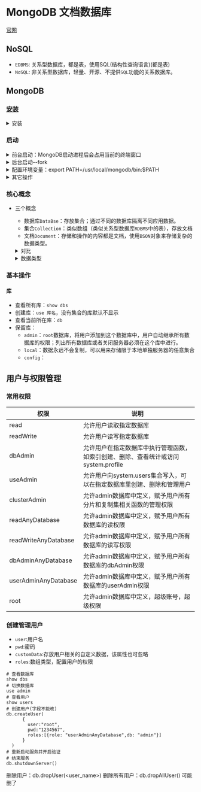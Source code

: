 # MongoDB 文档数据库

  [官网](https://docs.mongodb.com/manual/)

## NoSQL

- `EDBMS`: 关系型数据库，都是表，使用SQL(结构性查询语言)(都是表)
- `NoSQL`: 非关系型数据库，轻量、开源、不提供`SQL`功能的关系数据库。

## MongoDB

  ### [安装](https://www.mongodb.com/try/download/community)
  
  <details>
    <summary>安装</summary>
    <pre><blockcode>
      # 进入 /usr/local
      cd /usr/local
    </blockcode></pre>
    <pre><blockcode>
      # 下载
      sudo curl -O https://fastdl.mongodb.org/osx/mongodb-macos-x86_64-5.0.5.tgz
    </blockcode></pre>
    <pre><blockcode>
      # 解压
      sudo tar -zxvf mongodb-macos-x86_64-5.0.5.tgz
    </blockcode></pre>
    <pre><blockcode>
      # 重命名为 mongodb 目录
      sudo mv mongodb-macos-x86_64-5.0.5/ mongodb
    </blockcode></pre>
    <pre><blockcode>
      cd /usr/local/mongodb
    </blockcode></pre>
    <pre><blockcode>
      ls 查看目录
      /bin/install_compass 安装compass工具
      /bin/mongo mongo客户端脚本
      /bin/mongod 启动mongo服务脚本
      /bin/mongos 分片式路由脚本
    </blockcode></pre>
  </details>

  ### 启动
  
  <details>
    <summary>前台启动：MongoDB启动进程后会占用当前的终端窗口</summary>
    <pre><blockcode>
      # --dbpath 设置数据存放目录
      # --logpath 设置日志存放目录
      # --logappend 以追加的方式
      # --port 端口，默认27017
      # --bind_ip 绑定的ip，默认127.0.0.1
    </blockcode></pre>
    <pre><blockcode>
      # 必须保证logpath和dbpath的目录存在，先创建目录
      sudo mkdir -p /usr/local/mongodb/data/db/
      sudo mkdir -p /usr/local/mongodb/logs
      sudo touch /usr/local/mongodb/logs/mongodb.log
    </blockcode></pre>
    <pre><blockcode>
      # 启动mongo服务
      sudo bin/mongod --dbpath /usr/local/mongodb/data/db/ --logpath /usr/local/mongodb/logs/mongodb.log --logappend --port 27017 --bind_ip 0.0.0.0
    </blockcode></pre>
    <pre><blockcode>
      # 测试：ps aux|grep mongo
      # 连接
      # 在开启进程的前提下，新建终端
      cd /usr/local/mongodb
      # 测试
      bin/mongo
      show dbs
      exit
      ps -ef | grep mongodb
    </blockcode></pre>
  </details>

  <details>
    <summary>后台启动--fork</summary>
    <pre><blockcode>
      # 进入
      cd /usr/local/mongodb
    </blockcode></pre>
    <pre><blockcode>
      sudo bin/mongod --dbpath /usr/local/mongodb/data/db/ --logpath /usr/local/mongodb/logs/mongodb.log --logappend --port 27017 --bind_ip 0.0.0.0 --fork
    </blockcode></pre>
    <pre><blockcode>
      # 结束加--shutdown（就是不管用）
      sudo bin/mongod --dbpath /usr/local/mongodb/data/db/ --logpath /usr/local/mongodb/logs/mongodb.log --logappend --port 27017 --bind_ip 0.0.0.0 --fork --shutdown
    </blockcode></pre>
    <pre><blockcode>  
      # 或者
      kill -9 进程号
    </blockcode></pre>
    <pre><blockcode>
      # 配置文件(没成功)
      # bin目录下加一个mongodb.conf配置文件
      vim bin/mongodb.conf
      保存 :wq
      bin/mongod -f bin/mongodb.conf
      测试
      bin/mongo
      结束
      bin/mongod -f bin/mongodb.conf --shutdown
    </blockcode></pre>
    <pre><blockcode>
      # 数据文件存放目录
      dbpath = /usr/local/mongodb/data/db
      # 日志文件存放目录
      logpath = /usr/local/mongodb/logs/mongodb.log
      # 以追加的方式记录日志
      logappend = true
      # 端口默认为 27017
      port = 27017
      # 对访问IP地址不做限制，默认为本机地址
      bind_ip = 0.0.0.0
      # 以守护进程的方式启用，即在后台运行
      fork = true
    </blockcode></pre>
  </details>

  <details>
    <summary>配置环境变量：export PATH=/usr/local/mongodb/bin:$PATH</summary>
    <pre><blockcode>
      $vim /etc/profile
      # 加一行
      $ export MONGODB_NAME=/usr/local/mongodb
      # 下面一行：
      $ MONGODB_NAME/bin/
      $ :wq退出
      source /etc/profile
    </blockcode></pre>
  </details>

  <details>
    <summary>其它操作</summary>
    清除：cls
    连接：sudo bin/mongod --dbpath /usr/local/mongodb/data/db/ --logpath /usr/local/mongodb/logs/mongodb.log --logappend --port 27017 --bind_ip 0.0.0.0
    执行以下都可关闭服务(必须先切换到admin)：db.showdownSever()或者db.runCommand('shutdown')
    检查：ps -ef | grep mongodb
  </details>
  

  ### 核心概念

  - 三个概念
    - 数据库`DataBse`：存放集合；通过不同的数据库隔离不同应用数据。
    - 集合`Collection`：类似数组（类似关系型数据库`RDBMS`中的表），存放文档
    - 文档`Document`：存储和操作的内容都是文档，使用`BSON`对象来存储复杂的数据类型。
  

    <details>
      <summary>对比</summary>

      | SQL术语概念                      | MongoDB术语概念                   |
      | -------------------------------- | --------------------------------- |
      | database（数据库）               | database（数据库                  |
      | table（表）                      | collection（集合）                |
      | row（行）                        | document or BSON document（文档） |
      | column（列）                     | field（字段）                     |
      | index（索引）                    | index（索引）                     |
      | table joins（表连接）            | 嵌入的文档和连接                  |
      | 指定任意唯一的列或列组合作为主键 | 主键被自动设置为_id字段           |
      | group by（聚合）                 | 聚合操作                          |
    </details>
    <details>
      <summary>数据类型</summary>

      | 数据类型           | 描述                                     |
      | ------------------ | ---------------------------------------- |
      | String             | 字符串                                   |
      | Integer            | 整数                                     |
      | Boolean            | 布尔值）                                 |
      | Double             | 双精度浮点值                             |
      | Min/Mas keys       | 将一个值与BSON元素的最低值与最高值相对比 |
      | Array              | 数组                                     |
      | Timestamp          | 时间戳                                   |
      | Object             | 内嵌文档                                 |
      | Null               | 空值                                     |
      | Symbol             | 符号                                     |
      | Date               | 日期                                     |
      | Object ID          | 对象ID                                   |
      | Binary Data        | 二进制                                   |
      | Code               | 代码                                     |
      | Regular expression | 正则表达式                               |
    </details>

### 基本操作

  #### 库
    
  - 查看所有库：`show dbs`
  - 创建库：`use 库名`，没有集合的库默认不显示
  - 查看当前所在库：`db`
  - 保留库：
    - `admin`：`root`数据库，将用户添加到这个数据库中，用户自动继承所有数据库的权限；列出所有数据库或者关闭服务器必须在这个库中进行。
    - `local`：数据永远不会复制，可以用来存储限于本地单独服务器的任意集合
    - `config`：
## 用户与权限管理

### 常用权限

| 权限                 | 说明                                                                               |
| -------------------- | ---------------------------------------------------------------------------------- |
| read                 | 允许用户读取指定数据库                                                             |
| readWrite            | 允许用户读写指定数据库                                                             |
| dbAdmin              | 允许用户在指定数据库中执行管理函数，如索引创建、删除、查看统计或访问system.profile |
| useAdmin             | 允许用户向system.users集合写入，可以在指定数据库里创建、删除和管理用户             |
| clusterAdmin         | 允许admin数据库中定义，赋予用户所有分片和复制集相关函数的管理权限                  |
| readAnyDatabase      | 允许admin数据库中定义，赋予用户所有数据库的读权限                                  |
| readWriteAnyDatabase | 允许admin数据库中定义，赋予用户所有数据库的读写权限                                |
| dbAdminAnyDatabase   | 允许admin数据库中定义，赋予用户所有数据库的dbAdmin权限                             |
| userAdminAnyDatabase | 允许admin数据库中定义，赋予用户所有数据库的userAdmin权限                           |
| root                 | 允许admin数据库中定义，超级账号，超级权限                                          |

### 创建管理用户

- `user`:用户名
- `pwd`:密码
- `customData`:存放用户相关的自定义数据，该属性也可忽略
- `roles`:数组类型，配置用户的权限

```
# 查看数据库
show dbs
# 切换数据库
use admin
# 查看用户
show users
# 创建用户(字段不能改)
db.createUser(
      {
        user:"root",
        pwd:"1234567",
        roles:[{role: "userAdminAnyDatabase",db: "admin"}]
      }
  )
# 重新启动服务并开启验证
# 结束服务
db.shutdownServer()
```

删除用户：db.dropUser(<user_name>)
删除所有用户：db.dropAllUser() 可能删了
